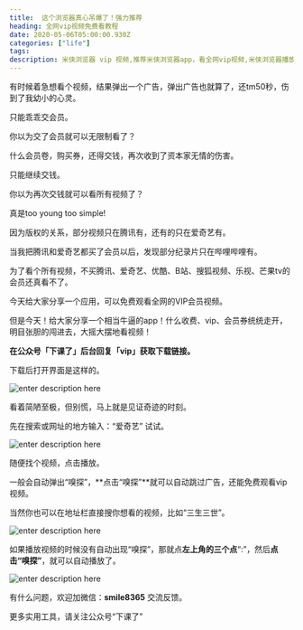 ```yaml
---
title:  这个浏览器真心吊爆了！强力推荐
heading: 全网vip视频免费看教程
date: 2020-05-06T05:00:00.930Z
categories: ["life"]
tags: 
description: 米侠浏览器 vip 视频,推荐米侠浏览器app，看全网vip视频,米侠浏览器播放全网VIP视频教程。
---
```




有时候着急想看个视频，结果弹出一个广告，弹出广告也就算了，还tm50秒，伤到了我幼小的心灵。

只能乖乖交会员。

你以为交了会员就可以无限制看了？

什么会员卷，购买券，还得交钱，再次收到了资本家无情的伤害。

只能继续交钱。

你以为再次交钱就可以看所有视频了？

真是too young too simple!

因为版权的关系，部分视频只在腾讯有，还有的只在爱奇艺有。

当我把腾讯和爱奇艺都买了会员以后，发现部分纪录片只在哔哩哔哩有。

为了看个所有视频，不买腾讯、爱奇艺、优酷、B站、搜狐视频、乐视、芒果tv的会员还真看不了。

今天给大家分享一个应用，可以免费观看全网的VIP会员视频。

但是今天！给大家分享一个相当牛逼的app！什么收费、vip、会员券统统走开，明目张胆的闯进去，大摇大摆地看视频！

**在公众号「下课了」后台回复「vip」获取下载链接。**

下载后打开界面是这样的。

![enter description here](https://gitee.com/smile365/blogimg/raw/master/sxy91/1588741971028.png)

看着简陋至极，但别慌，马上就是见证奇迹的时刻。

先在搜索或网址的地方输入：“爱奇艺” 试试。

![enter description here](https://gitee.com/smile365/blogimg/raw/master/sxy91/1588742045969.png)

随便找个视频，点击播放。

一般会自动弹出“嗅探”，**点击“嗅探”**就可以自动跳过广告，还能免费观看vip视频。

当然你也可以在地址栏直接搜你想看的视频，比如“三生三世”。

![enter description here](https://gitee.com/smile365/blogimg/raw/master/sxy91/1588742788725.png)

如果播放视频的时候没有自动出现“嗅探”，那就点**左上角的三个点**“:”，然后**点击“嗅探”**，就可以自动播放了。

![enter description here](https://gitee.com/smile365/blogimg/raw/master/sxy91/1588742588449.png)


有什么问题，欢迎加微信：**smile8365** 交流反馈。


更多实用工具，请关注公众号“下课了”